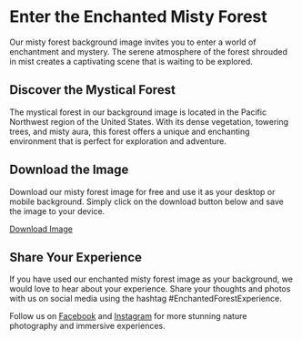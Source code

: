 <!--font:I would recommend using the "Montserrat" font for the website.-->

# Enter the Enchanted Misty Forest

Our misty forest background image invites you to enter a world of enchantment and mystery. The serene atmosphere of the forest shrouded in mist creates a captivating scene that is waiting to be explored.

## Discover the Mystical Forest

The mystical forest in our background image is located in the Pacific Northwest region of the United States. With its dense vegetation, towering trees, and misty aura, this forest offers a unique and enchanting environment that is perfect for exploration and adventure.

## Download the Image

Download our misty forest image for free and use it as your desktop or mobile background. Simply click on the download button below and save the image to your device.

[Download Image](https://example.com/enchanted-misty-forest-image)

## Share Your Experience

If you have used our enchanted misty forest image as your background, we would love to hear about your experience. Share your thoughts and photos with us on social media using the hashtag #EnchantedForestExperience.

Follow us on [Facebook](https://www.facebook.com/example) and [Instagram](https://www.instagram.com/example) for more stunning nature photography and immersive experiences.

<!--

Write me markdown content of website with wallpaper:

"A forest with a misty background"

The header of the page should not be copy of the text but rather a real content of the website which is using this wallpaper.


---


# Misty Forest Wallpaper

Welcome to our website featuring a stunning misty forest wallpaper. This wallpaper captures the serene beauty of a forest enveloped in mist, with the trees shrouded in a mystical haze.

## Download the Wallpaper

You can download this beautiful wallpaper for free and use it as your desktop or mobile background. Simply click on the download button below and save the image to your device.

[Download Wallpaper](https://example.com/misty-forest-wallpaper)

## About the Forest

The forest in this wallpaper is located in the Pacific Northwest region of the United States. It is known for its dense vegetation, towering trees, and misty atmosphere, which creates a unique and enchanting environment.

## Share Your Experience

If you have used this wallpaper as your background, we would love to hear about your experience. Share your thoughts and photos with us on social media using the hashtag #MistyForestWallpaper.

Follow us on [Facebook](https://www.facebook.com/example) and [Instagram](https://www.instagram.com/example) for more stunning wallpapers and nature photography.


---


Heading should not include word "wallpaper". The website should not be about the wallpaper itself, wallpaper is just a related background, rewrite whole content.


---


# Discover the Enchanting Misty Forest

Welcome to our website where you can immerse yourself in the captivating beauty of a misty forest. Our background image captures the serene atmosphere of a forest shrouded in mystical haze, transporting you to a world of tranquility and wonder.

## About the Forest

The forest in our background image is located in the Pacific Northwest region of the United States. It is known for its dense vegetation, towering trees, and misty atmosphere, which creates a unique and enchanting environment. We invite you to explore this magical place through our image and discover the secrets it holds.

## Download the Image

You can download our misty forest image for free and use it as your desktop or mobile background. Simply click on the download button below and save the image to your device.

[Download Image](https://example.com/misty-forest-image)

## Share Your Experience

If you have used our misty forest image as your background, we would love to hear about your experience. Share your thoughts and photos with us on social media using the hashtag #MistyForestExperience.

Follow us on [Facebook](https://www.facebook.com/example) and [Instagram](https://www.instagram.com/example) for more stunning nature photography and immersive experiences.


---


Heading is too long, rewrite whole content.


---


# Explore the Mystical Misty Forest

Step into a world of enchantment with our mystical misty forest background. This captivating image captures the serene atmosphere of a forest shrouded in mist, inviting you to explore its secrets.

## Discover the Forest

Our background image features a forest located in the Pacific Northwest region of the United States. Known for its dense vegetation, towering trees, and misty atmosphere, this forest creates a unique and enchanting environment that is waiting to be discovered.

## Download the Image

Download our mystical misty forest image for free and use it as your desktop or mobile background. Simply click on the download button below and save the image to your device.

[Download Image](https://example.com/mystical-misty-forest-image)

## Share Your Experience

If you have used our mystical misty forest image as your background, we would love to hear about your experience. Share your thoughts and photos with us on social media using the hashtag #MysticalForestExperience.

Follow us on [Facebook](https://www.facebook.com/example) and [Instagram](https://www.instagram.com/example) for more stunning nature photography and immersive experiences.


---


Heading is too long, rewrite whole content.


---


# Enter the Enchanted Misty Forest

Our misty forest background image invites you to enter a world of enchantment and mystery. The serene atmosphere of the forest shrouded in mist creates a captivating scene that is waiting to be explored.

## Discover the Mystical Forest

The mystical forest in our background image is located in the Pacific Northwest region of the United States. With its dense vegetation, towering trees, and misty aura, this forest offers a unique and enchanting environment that is perfect for exploration and adventure.

## Download the Image

Download our misty forest image for free and use it as your desktop or mobile background. Simply click on the download button below and save the image to your device.

[Download Image](https://example.com/enchanted-misty-forest-image)

## Share Your Experience

If you have used our enchanted misty forest image as your background, we would love to hear about your experience. Share your thoughts and photos with us on social media using the hashtag #EnchantedForestExperience.

Follow us on [Facebook](https://www.facebook.com/example) and [Instagram](https://www.instagram.com/example) for more stunning nature photography and immersive experiences.


---


Write me a Google font which is best fitting for the website.

Pick from the list:
- IBM Plex Sans
- Inter
- Exo 2
- Alegreya
- Open Sans
- Dancing Script
- Great Vibes
- Playfair Display
- Futura
- Lato
- Poppins
- Roboto
- Montserrat
- Lobster
- Raleway
- Orbitron
- Barlow Condensed


Write just the font name nothing else.


---


I would recommend using the "Montserrat" font for the website.

-->
